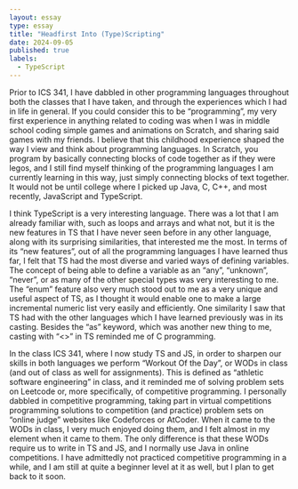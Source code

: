 ```yaml
---
layout: essay
type: essay
title: "Headfirst Into (Type)Scripting"
date: 2024-09-05
published: true
labels:
  - TypeScript
---
```


Prior to ICS 341, I have dabbled in other programming languages throughout both the classes that I have taken, and through the experiences which I had in life in general. If you could consider this to be “programming”, my very first experience in anything related to coding was when I was in middle school coding simple games and animations on Scratch, and sharing said games with my friends. I believe that this childhood experience shaped the way I view and think about programming languages. In Scratch, you program by basically connecting blocks of code together as if they were legos, and I still find myself thinking of the programming languages I am currently learning in this way, just simply connecting blocks of text together. It would not be until college where I picked up Java, C, C++, and most recently, JavaScript and TypeScript.

I think TypeScript is a very interesting language. There was a lot that I am already familiar with, such as loops and arrays and what not, but it is the new features in TS that I have never seen before in any other language, along with its surprising similarities, that interested me the most. In terms of its “new features”, out of all the programming languages I have learned thus far, I felt that TS had the most diverse and varied ways of defining variables. The concept of being able to define a variable as an “any”, “unknown”, “never”, or as many of the other special types was very interesting to me. The “enum” feature also very much stood out to me as a very unique and useful aspect of TS, as I thought it would enable one to make a large incremental numeric list very easily and efficiently. One similarity I saw that TS had with the other languages which I have learned previously was in its casting. Besides the “as” keyword, which was another new thing to me, casting with “<>” in TS reminded me of C programming.

In the class ICS 341, where I now study TS and JS, in order to sharpen our skills in both languages we perform “Workout Of the Day”, or WODs in class (and out of class as well for assignments). This is defined as “athletic software engineering” in class, and it reminded me of solving problem sets on Leetcode or, more specifically, of competitive programming. I personally dabbled in competitive programming, taking part in virtual competitions programming solutions to competition (and practice) problem sets on “online judge” websites like Codeforces or AtCoder. When it came to the WODs in class, I very much enjoyed doing them, and I felt almost in my element when it came to them. The only difference is that these WODs require us to write in TS and JS, and I normally use Java in online competitions. I have admittedly not practiced competitive programming in a while, and I am still at quite a beginner level at it as well, but I plan to get back to it soon.

